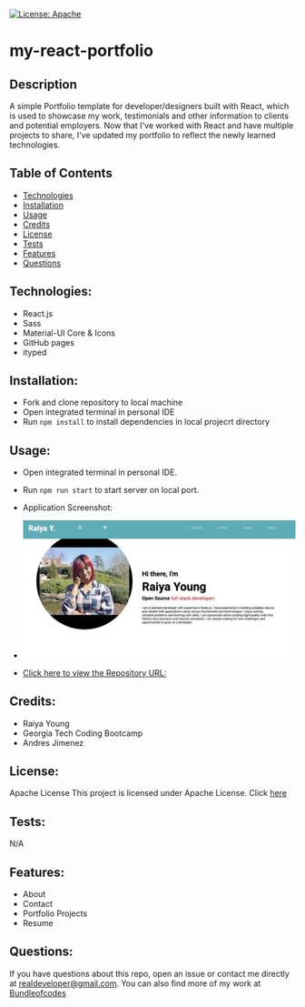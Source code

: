 [![License: Apache](https://img.shields.io/badge/license-Apache-blue.svg)](https://opensource.org/licenses/Apache)

# my-react-portfolio

## Description
A simple Portfolio template for developer/designers built with React, which is used to showcase my work, testimonials and other information to clients and potential employers. Now that I've worked with React and have multiple projects to share, I've updated my portfolio to reflect the newly learned technologies.


## Table of Contents

- [Technologies](#technologies)
- [Installation](#installation)
- [Usage](#usage)
- [Credits](credits)
- [License](#license)
- [Tests](#tests)
- [Features](#features)
- [Questions](#questions)

## Technologies:
- React.js
- Sass
- Material-UI Core & Icons
- GitHub pages
- ityped

## Installation:
- Fork and clone repository to local machine
- Open integrated terminal in personal IDE
- Run `npm install` to install dependencies in local projecrt directory

## Usage:

- Open integrated terminal in personal IDE.
- Run `npm run start` to start server on local port.

- Application Screenshot:

- ![Application Screenshot](/src/components/assets/React-screenshot.jpeg)


- [Click here to view the Repository URL:](https://github.com/bundleofcodes/my-react-portfolio)

## Credits:

- Raiya Young
- Georgia Tech Coding Bootcamp
- Andres Jimenez

## License:

Apache License
This project is licensed under Apache License. Click [here](https://github.com/bundleofcodes/my-react-portfolio/blob/main/LICENSE)

## Tests:
N/A

## Features:
- About
- Contact
- Portfolio Projects
- Resume
 
## Questions:

If you have questions about this repo, open an issue or contact me directly at realdeveloper@gmail.com. You can also find more of my work at [Bundleofcodes](https://github.com/bundleofcodes)